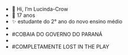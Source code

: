 - 👋 Hi, I’m Lucinda-Crow
- 🌱 17 anos
- ✨ estudante do 2° ano do novo ensino médio
- 
- #COBAIA DO GOVERNO DO PARANÁ
- 
- #COMPLETAMENTE LOST IN THE PLAY 


<!---
Lucinda-Crow/Lucinda-Crow is a ✨ special ✨ repository because its `README.md` (this file) appears on your GitHub profile.
You can click the Preview link to take a look at your changes.
--->
